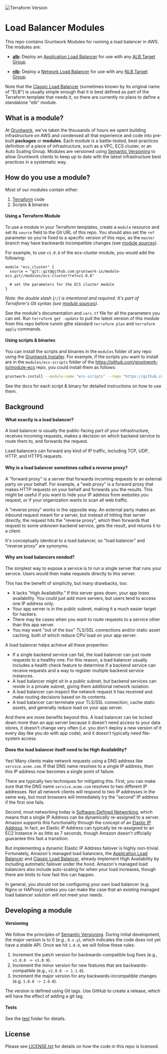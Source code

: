 ![Terraform Version](https://img.shields.io/badge/tf-%3E%3D0.12.0-blue.svg)

# Load Balancer Modules

This repo contains Gruntwork Modules for running a load balancer in AWS. The modules are:
 
* **[alb](modules/alb):** Deploy an [Application Load Balancer](http://docs.aws.amazon.com/elasticloadbalancing/latest/application/introduction.html) for use with any [ALB Target 
Group](http://docs.aws.amazon.com/elasticloadbalancing/latest/application/load-balancer-target-groups.html).

* **[nlb](modules/nlb):** Deploy a [Network Load Balancer](http://docs.aws.amazon.com/elasticloadbalancing/latest/network/introduction.html) for use with any [NLB Target 
Group](http://docs.aws.amazon.com/elasticloadbalancing/latest/network/load-balancer-target-groups.html).

Note that the [Classic Load Balancer](http://docs.aws.amazon.com/elasticloadbalancing/latest/classic/introduction.html) 
(sometimes known by its original name of "ELB") is usually simple enough that it is best defined as part of the Terraform 
template that needs it, so there are currently no plans to define a standalone "elb" module.

## What is a module?

At [Gruntwork](http://www.gruntwork.io), we've taken the thousands of hours we spent building infrastructure on AWS and
condensed all that experience and code into pre-built **packages** or **modules**. Each module is a battle-tested,
best-practices definition of a piece of infrastructure, such as a VPC, ECS cluster, or an Auto Scaling Group. Modules
are versioned using [Semantic Versioning](http://semver.org/) to allow Gruntwork clients to keep up to date with the
latest infrastructure best practices in a systematic way.

## How do you use a module?

Most of our modules contain either:

1. [Terraform](https://www.terraform.io/) code
1. Scripts & binaries

#### Using a Terraform Module

To use a module in your Terraform templates, create a `module` resource and set its `source` field to the Git URL of
this repo. You should also set the `ref` parameter so you're fixed to a specific version of this repo, as the `master`
branch may have backwards incompatible changes (see [module
sources](https://www.terraform.io/docs/modules/sources.html)).

For example, to use `v1.0.8` of the ecs-cluster module, you would add the following:

```hcl
module "ecs_cluster" {
  source = "git::git@github.com:gruntwork-io/module-ecs.git//modules/ecs-cluster?ref=v1.0.8"

  # set the parameters for the ECS cluster module
}
```

*Note: the double slash (`//`) is intentional and required. It's part of Terraform's Git syntax (see [module
sources](https://www.terraform.io/docs/modules/sources.html)).*

See the module's documentation and `vars.tf` file for all the parameters you can set. Run `terraform get -update` to
pull the latest version of this module from this repo before runnin gthe standard  `terraform plan` and
`terraform apply` commands.

#### Using scripts & binaries

You can install the scripts and binaries in the `modules` folder of any repo using the [Gruntwork
Installer](https://github.com/gruntwork-io/gruntwork-installer). For example, if the scripts you want to install are
in the `modules/ecs-scripts` folder of the https://github.com/gruntwork-io/module-ecs repo, you could install them
as follows:

```bash
gruntwork-install --module-name "ecs-scripts" --repo "https://github.com/gruntwork-io/module-ecs" --tag "0.0.1"
```

See the docs for each script & binary for detailed instructions on how to use them.

## Background

#### What exactly is a load balancer?

A load balancer is usually the public-facing part of your infrastructure, receives incoming requests, makes a decision 
on which backend service to route them to, and forwards the request. 

Load balancers can forward any kind of IP traffic, including TCP, UDP, HTTP, and HTTPS requests.

#### Why is a load balancer sometimes called a reverse proxy?

A "forward proxy" is a server that forwards incoming requests to an external party on your behalf. For example, a "web
proxy" is a forward proxy that makes HTTP requests on your behalf and forwards you the results. This might be useful if
you want to hide your IP address from websites you request, or if your organization wants to scan all web traffic.

A "reverse proxy" works in the opposite way. An external party makes an inbound request meant for a server, but instead
of hitting that server directly, the request hits the "reverse proxy", which then forwards that request to some unknown
backend service, gets the result, and returns it to a client.

It's conceptually identical to a load balancer, so "load balancer" and "reverse proxy" are synonyms.

#### Why are load balancers needed?

The simplest way to expose a service is to run a single server that runs your service. Users would then make requests 
directly to this server.

This has the benefit of simplicity, but many drawbacks, too:

- It lacks "High Availability." If this server goes down, your app loses availability. You could just add more servers, 
  but users tend to access one IP address only.
- Your app server is in the public subnet, making it a much easier target for hackers.
- There may be cases when you want to route requests to a service other than this app server.
- You may want "out of the box" TLS/SSL connections and/or static asset caching, both of which reduce CPU load on your
  app server.

A load balancer helps achieve all these properties:

- If a single backend service can fail, the load balancer can just route requests to a healthy one. For this reason, a 
  load balancer usually includes a health check feature to determine if a backend service can receive requests and a way 
  to register multiple backend service instances.
- A load balancer might sit in a public subnet, but backend services can reside in a private subnet, giving them 
  additional network isolation.
- A load balancer can inspect the network request it has received and make routing decisions based on its contents.
- A load balancer can terminate your TLS/SSL connection, cache static assets, and generally reduce load on your app server.
 
And there are more benefits beyond this. A load balancer can be locked down more than an app server because it doesn't 
need access to your data stores, it doesn't change very often (i.e. you don't deploy a new version of it every day like 
you do with app code), and it doesn't typically need file-system access. 

#### Does the load balancer itself need to be High Availability?

Yes! Many clients make network requests using a DNS address like `service.acme.com`. If that DNS name resolves to a 
single IP  address, then this IP address now becomes a single point of failure. 

There are typically two techniques for mitigating this. First, you can make sure that the DNS name `service.acme.com` 
resolves to two different IP addresses. Not all network clients will respond to two IP addresses in the same way, but 
most browsers will immediately try the "second" IP address if the first one fails.

Second, most networking today is [Software-Defined Networking](https://www.opennetworking.org/sdn-resources/sdn-definition),
which means that a single IP Address can be dynamically re-assigned to a server. Amazon supports this functionality 
 through the concept of an [Elastic IP Address](http://docs.aws.amazon.com/AWSEC2/latest/UserGuide/elastic-ip-addresses-eip.html).
In fact, an Elastic IP Address can typically be re-assigned to an EC2 Instance in as little as 7 seconds, though Amazon
doesn't officially guarantee this fast a transition. 

But implementing a dynamic Elastic IP Address failover is highly non-trivial. Fortunately, Amazon's managed load 
balancers, the [Application Load Balancer](http://docs.aws.amazon.com/elasticloadbalancing/latest/application/introduction.html) 
and [Classic Load Balancer](http://docs.aws.amazon.com/elasticloadbalancing/latest/classic/introduction.html), already 
implement High Availability by including automatic failover under the hood. Amazon's managed load balancers also include
auto-scaling for when your load increases, though there are limits to how fast this can happen.

In general, you should not be configuring your own load balancer (e.g. Nginx or HAProxy) unless you can make the case 
that an existing managed load balancer solution will not meet your needs.

## Developing a module

#### Versioning

We follow the principles of [Semantic Versioning](http://semver.org/). During initial development, the major
version is to 0 (e.g., `0.x.y`), which indicates the code does not yet have a stable API. Once we hit `1.0.0`, we will
follow these rules:

1. Increment the patch version for backwards-compatible bug fixes (e.g., `v1.0.8 -> v1.0.9`).
2. Increment the minor version for new features that are backwards-compatible (e.g., `v1.0.8 -> 1.1.0`).
3. Increment the major version for any backwards-incompatible changes (e.g. `1.0.8 -> 2.0.0`).

The version is defined using Git tags.  Use GitHub to create a release, which will have the effect of adding a git tag.

#### Tests

See the [test](/test) folder for details.

## License

Please see [LICENSE.txt](/LICENSE.txt) for details on how the code in this repo is licensed.
